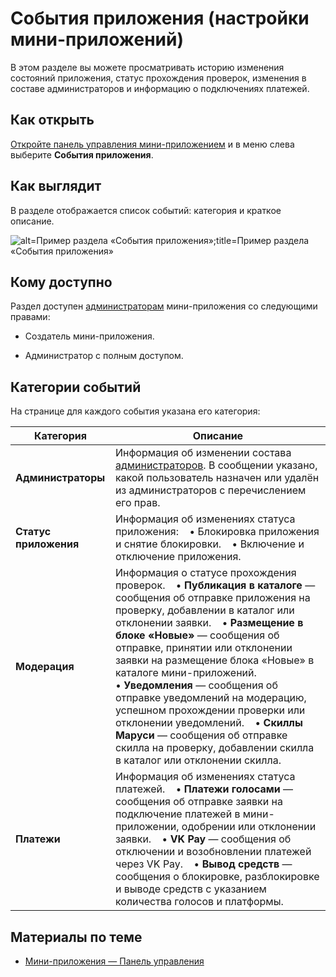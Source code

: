 
<!-- ---
title: 'Мини-приложения | Панель управления | События приложения'
is_hidden: false
is_search_available: true
menu: 'main_menu'
visible_to_search_robots: true
meta_description: 
redirect_to: 
lang: ru
--- -->

<!-- Редакцией проверено -->

# События приложения (настройки мини-приложений)

В этом разделе вы можете просматривать историю изменения состояний приложения, статус прохождения проверок, изменения в составе администраторов и информацию о подключениях платежей.

## Как открыть

[Откройте панель управления мини-приложением](./overview.md) и в меню слева выберите **События приложения**.

## Как выглядит

В разделе отображается список событий: категория и краткое описание.

<!--exclusions/_images/mini-apps/settings/history/history-page.png -->
![alt=Пример раздела «События приложения»;title=Пример раздела «События приложения»](2f031189b4383c71432d3071527879aa8bf35afbc9653eb221d49c9d "7514834193962740637")

## Кому доступно

Раздел доступен [администраторам](./managers.md) мини-приложения со следующими правами:

* Создатель мини-приложения.

* Администратор с полным доступом.

## Категории событий

На странице для каждого события указана его категория:

|Категория|Описание|
|---|---|
|**Администраторы**| Информация об изменении состава [администраторов](./managers.md). В сообщении указано, какой пользователь назначен или удалён из администраторов с перечислением его прав. |
|**Статус приложения**|Информация об изменениях статуса приложения: &#x0d;&#x0a; &nbsp;&nbsp; &bullet;&nbsp;Блокировка приложения и снятие блокировки. &#x0d;&#x0a; &nbsp;&nbsp; &bullet;&nbsp;Включение и отключение приложения.|
|**Модерация**|Информация о статусе прохождения проверок. &#x0d;&#x0a; &nbsp;&nbsp; &bullet;&nbsp;**Публикация в каталоге** — сообщения об отправке приложения на проверку, добавлении в каталог или отклонении заявки. &#x0d;&#x0a; &nbsp;&nbsp; &bullet;&nbsp;**Размещение в блоке «Новые»** — сообщения об отправке, принятии или отклонении заявки на размещение блока «Новые» в каталоге мини-приложений.<!-- &#x0d;&#x0a; &nbsp;&nbsp; &bullet;&nbsp;**Архив O D R** — сообщения об отправке на проверку, успешном прохождении проверки или отклонении архива.-->&#x0d;&#x0a; &nbsp;&nbsp; &bullet;&nbsp;**Уведомления** — сообщения об отправке уведомлений на модерацию, успешном прохождении проверки или отклонении уведомлений. &#x0d;&#x0a; &nbsp;&nbsp; &bullet;&nbsp;**Скиллы Маруси** — сообщения об отправке скилла на проверку, добавлении скилла в каталог или отклонении скилла.|
|**Платежи**|Информация об изменениях статуса платежей. &#x0d;&#x0a; &nbsp;&nbsp; &bullet;&nbsp;**Платежи голосами** — сообщения об отправке заявки на подключение платежей в мини-приложении, одобрении или отклонении заявки.&#x0d;&#x0a; &nbsp;&nbsp; &bullet;&nbsp;**VK Pay** — сообщения об отключении и возобновлении платежей через VK Pay. &#x0d;&#x0a; &nbsp;&nbsp; &bullet;&nbsp;**Вывод средств** — сообщения о блокировке, разблокировке и выводе средств с указанием количества голосов и платформы.|

## Материалы по теме

* [Мини-приложения — Панель управления](./overview.md)
